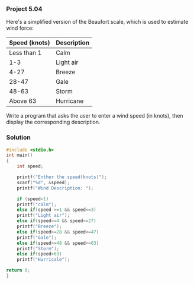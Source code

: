 ### Project 5.04

Here's a simplified version of the Beaufort scale, which is used to estimate wind force:

| Speed (knots) | Description
| --- | --- |
| Less than 1 | Calm |
| 1-3 | Light air |
| 4-27 | Breeze |
| 28-47 | Gale |
| 48-63 | Storm |
| Above 63 | Hurricane |

Write a program that asks the user to enter a wind speed (in knots), then display the corresponding description.

### Solution
```c
#include <stdio.h>
int main()
{
    int speed;

    printf("Enther the speed(knots)");
    scanf("%d", &speed);
    printf("Wind Description: ");

    if (speed<1)
    printf("calm");
    else if(speed >=1 && speed<=3)
    printf("Light air");
    else if(speed>=4 && speed<=27)
    printf("Breeze");
    else if(speed>=28 && speed<=47)
    printf("Gale");
    else if(speed>=48 && speed<=63)
    printf("Storm");
    else if(speed>63)
    printf("Hurricale");

return 0;
}
```
